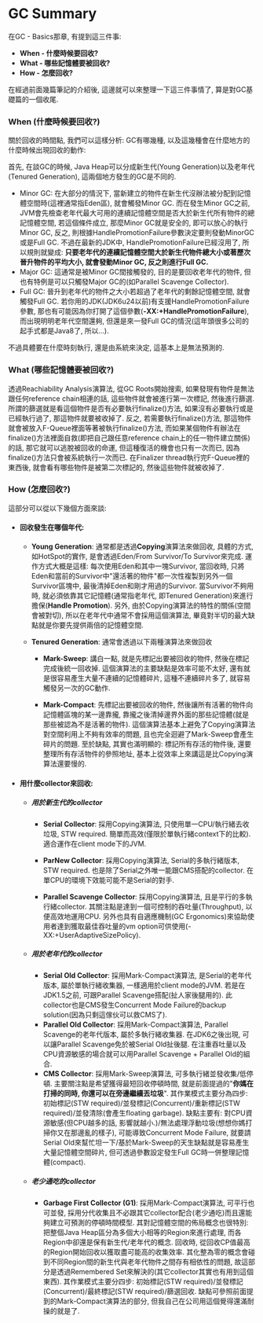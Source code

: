 # GC Summary

在GC - Basics那章, 有提到這三件事:

* **When - 什麼時候要回收?**
* **What - 哪些記憶體要被回收?**
* **How - 怎麼回收?**

在經過前面幾篇筆記的介紹後, 這邊就可以來整理一下這三件事情了, 算是對GC基礎篇的一個收尾.

### When \(什麼時候要回收?\)

關於回收的時間點, 我們可以這樣分析: GC有哪幾種, 以及這幾種會在什麼地方的什麼時候出現回收的動作:

首先, 在談GC的時候, Java Heap可以分成新生代\(Young Generation\)以及老年代\(Tenured Generation\), 這兩個地方發生的GC是不同的.

* Minor GC: 在大部分的情況下, 當新建立的物件在新生代沒辦法被分配到記憶體空間時\(這裡通常指Eden區\), 就會觸發Minor GC. 而在發生Minor GC之前, JVM會先檢查老年代最大可用的連續記憶體空間是否大於新生代所有物件的總記憶體空間, 若這個條件成立, 那麼Minor GC就是安全的, 即可以放心的執行Minor GC, 反之, 則根據HandlePromotionFailure參數決定要則發動MinorGC或是Full GC. 不過在最新的JDK中, HandlePromotionFailure已經沒用了, 所以規則就變成: **只要老年代的連續記憶體空間大於新生代物件總大小或著歷次晉升物件的平均大小, 就會發動Minor GC, 反之則進行Full GC.**
* Major GC: 這通常是被Minor GC間接觸發的, 目的是要回收老年代的物件, 但也有特例是可以只觸發Major GC的\(如Parallel Scavenge Collector\).
* Full GC: 晉升到老年代的物件之大小若超過了老年代的剩餘記憶體空間, 就會觸發Full GC. 若你用的JDK\(JDK6u24以前\)有支援HandlePromotionFailure參數, 那也有可能因為你打開了這個參數\(**-XX:+HandlePromotionFailure**\), 而出現明明老年代空間還夠, 但還是來一發Full GC的情況\(這年頭很多公司的起手式都是Java8了, 所以...\).

不過具體要在什麼時刻執行, 還是由系統來決定, 這基本上是無法預測的.

### What \(哪些記憶體要被回收?\)

透過Reachiability Analysis演算法, 從GC Roots開始搜索, 如果發現有物件是無法跟任何reference chain相連的話, 這些物件就會被進行第一次標記, 然後進行篩選. 所謂的篩選就是看這個物件是否有必要執行finalize\(\)方法, 如果沒有必要執行或是已經執行過了, 那這物件就要被收掉了. 反之, 若需要執行finalize\(\)方法, 那這物件就會被放入F-Queue裡面等著被執行finalize\(\)方法, 而如果某個物件有辦法在finalize\(\)方法裡面自救\(即把自己跟任意reference chain上的任一物件建立關係\)的話, 那它就可以逃脫被回收的命運, 但這種復活的機會也只有一次而已, 因為finalize\(\)方法只會被系統執行一次而已. 在Finalizer thread執行完F-Queue裡的東西後, 就會看有哪些物件是被第二次標記的, 然後這些物件就被收掉了.

### How \(怎麼回收?\)

這部分可以從以下幾個方面來談:

* #### 回收發生在哪個年代:

  * **Young Generation**: 通常都是透過**Copying**演算法來做回收, 具體的方式, 如HotSpot的實作, 是會透過Eden/From Survivor/To Survivor來完成. 運作方式大概是這樣: 每次使用Eden和其中一塊Survivor, 當回收時, 只將Eden和當前的Survivor中"還活著的物件"都一次性複製到另外一個Survivor區塊中, 最後清掉Eden和剛才用過的Survivor. 當Survivor不夠用時, 就必須依靠其它記憶體\(通常指老年代, 即Tenured Generation\)來進行擔保\(**Handle Promotion**\). 另外, 由於Copying演算法的特性的關係\(空間會被對切\), 所以在老年代中通常不會採用這個演算法, 畢竟對半切的最大缺點就是你要先提供兩倍的記憶體空間.

  * **Tenured Generation**: 通常會透過以下兩種演算法來做回收

    * **Mark-Sweep**: 講白一點, 就是先標記出要被回收的物件, 然後在標記完成後統一回收掉. 這個演算法的主要缺點是效率可能不太好, 還有就是很容易產生大量不連續的記憶體碎片, 這種不連續碎片多了, 就容易觸發另一次的GC動作.

    * **Mark-Compact**: 先標記出要被回收的物件, 然後讓所有活著的物件向記憶體區塊的某一邊靠攏, 靠攏之後清掉邊界外面的那些記憶體\(就是那些被認為不是活著的物件\). 這個演算法基本上避免了Copying演算法對空間利用上不夠有效率的問題, 且也完全迴避了Mark-Sweep會產生碎片的問題. 至於缺點, 其實也滿明顯的: 標記所有存活的物件後, 還要整理所有存活物件的參照地址, 基本上從效率上來講這是比Copying演算法還要慢的.
* #### 用什麼collector來回收:

  * ##### **用於新生代的collector**

    * **Serial Collector**: 採用Copying演算法, 只使用單一CPU/執行緒去收垃圾, STW required. 簡單而高效\(僅限於單執行緒context下的比較\). 適合運作在client mode下的JVM.

    * **ParNew Collector**: 採用Copying演算法, Serial的多執行緒版本, STW required. 也是除了Serial之外唯一能跟CMS搭配的collector. 在單CPU的環境下效能可能不是Serial的對手.

    * **Parallel Scavenge Collector**: 採用Copying演算法, 且是平行的多執行緒collector. 其關注點是達到一個可控制的吞吐量\(Throughput\), 以便高效地運用CPU. 另外也具有自適應機制\(GC Ergonomics\)來協助使用者達到獲取最佳吞吐量的vm option可供使用\(-XX:+UserAdaptiveSizePolicy\).
  * ##### **用於老年代的collector**

    * **Serial Old Collector**: 採用Mark-Compact演算法, 是Serial的老年代版本, 屬於單執行緒收集器, 一樣適用於client mode的JVM. 若是在JDK1.5之前, 可跟Parallel Scavenge搭配\(扯人家後腿用的\). 此collector也是CMS發生Concurrent Mode Failure的backup solution\(因為只剩這傢伙可以救CMS了\).
    * **Parallel Old Collector**: 採用Mark-Compact演算法, Parallel Scavenge的老年代版本, 屬於多執行緒收集器. 在JDK6之後出現, 可以讓Parallel Scavenge免於被Serial Old扯後腿. 在注重吞吐量以及CPU資源敏感的場合就可以用Parallel Scavenge + Parallel Old的組合.
    * **CMS Collector**: 採用Mark-Sweep演算法, 可多執行緒並發收集/低停頓. 主要關注點是希望獲得最短回收停頓時間, 就是前面提過的"**你媽在打掃的同時, 你還可以在旁邊繼續丟垃圾**". 其作業模式主要分為四步: 初始標記\(STW required\)/並發標記\(Concurrent\)/重新標記\(STW required\)/並發清除\(會產生floating garbage\). 缺點主要有: 對CPU資源敏感\(但CPU越多的話, 影響就越小.\)/無法處理浮動垃圾\(想想你媽打掃你又在那邊亂的樣子\), 可能導致Concurrent Mode Failure, 就要請Serial Old來幫忙坦一下/基於Mark-Sweep的天生缺點就是容易產生大量記憶體空間碎片, 但可透過參數設定發生Full GC時一併整理記憶體\(compact\).
  * ##### **老少通吃的collector**

    * **Garbage First Collector \(G1\)**: 採用Mark-Compact演算法, 可平行也可並發, 採用分代收集且不必跟其它collector配合\(老少通吃\)而且還能夠建立可預測的停頓時間模型. 其對記憶體空間的佈局概念也很特別: 把整個Java Heap區分為多個大小相等的Region來進行處理, 而各Region中卻還是保有新生代/老年代的概念. 回收時, 從回收CP值最高的Region開始回收以獲取盡可能高的收集效率. 其化整為零的概念會碰到不同Region間的新生代與老年代物件之間存有相依性的問題, 故這部分是透過Remembered Set來解決的\(其它collector其實也有用到這個東西\). 其作業模式主要分四步: 初始標記\(STW required\)/並發標記\(Concurrent\)/最終標記\(STW required\)/篩選回收. 缺點可參照前面提到的Mark-Compact演算法的部分, 但我自己在公司用這個覺得還滿耐操的就是了.

























